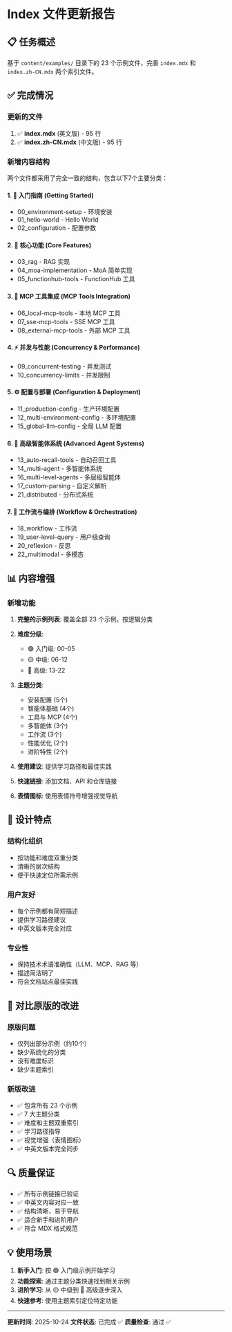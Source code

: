 # Index 文件更新报告

## 📋 任务概述

基于 `content/examples/` 目录下的 23 个示例文件，完善 `index.mdx` 和 `index.zh-CN.mdx` 两个索引文件。

## ✅ 完成情况

### 更新的文件

1. ✅ **index.mdx** (英文版) - 95 行
2. ✅ **index.zh-CN.mdx** (中文版) - 95 行

### 新增内容结构

两个文件都采用了完全一致的结构，包含以下7个主要分类：

#### 1. 🚀 入门指南 (Getting Started)

- 00_environment-setup - 环境安装
- 01_hello-world - Hello World
- 02_configuration - 配置参数

#### 2. 🎯 核心功能 (Core Features)

- 03_rag - RAG 实现
- 04_moa-implementation - MoA 简单实现
- 05_functionhub-tools - FunctionHub 工具

#### 3. 🔧 MCP 工具集成 (MCP Tools Integration)

- 06_local-mcp-tools - 本地 MCP 工具
- 07_sse-mcp-tools - SSE MCP 工具
- 08_external-mcp-tools - 外部 MCP 工具

#### 4. ⚡ 并发与性能 (Concurrency & Performance)

- 09_concurrent-testing - 并发测试
- 10_concurrency-limits - 并发限制

#### 5. ⚙️ 配置与部署 (Configuration & Deployment)

- 11_production-config - 生产环境配置
- 12_multi-environment-config - 多环境配置
- 15_global-llm-config - 全局 LLM 配置

#### 6. 🤖 高级智能体系统 (Advanced Agent Systems)

- 13_auto-recall-tools - 自动召回工具
- 14_multi-agent - 多智能体系统
- 16_multi-level-agents - 多层级智能体
- 17_custom-parsing - 自定义解析
- 21_distributed - 分布式系统

#### 7. 🔄 工作流与编排 (Workflow & Orchestration)

- 18_workflow - 工作流
- 19_user-level-query - 用户级查询
- 20_reflexion - 反思
- 22_multimodal - 多模态

## 📊 内容增强

### 新增功能

1. **完整的示例列表**: 覆盖全部 23 个示例，按逻辑分类
2. **难度分级**:
   - 🟢 入门级: 00-05
   - 🟡 中级: 06-12
   - 🔴 高级: 13-22

3. **主题分类**:
   - 安装配置 (5个)
   - 智能体基础 (4个)
   - 工具与 MCP (4个)
   - 多智能体 (3个)
   - 工作流 (3个)
   - 性能优化 (2个)
   - 进阶特性 (2个)

4. **使用建议**: 提供学习路径和最佳实践
5. **快速链接**: 添加文档、API 和仓库链接
6. **表情图标**: 使用表情符号增强视觉导航

## 🎨 设计特点

### 结构化组织

- 按功能和难度双重分类
- 清晰的层次结构
- 便于快速定位所需示例

### 用户友好

- 每个示例都有简短描述
- 提供学习路径建议
- 中英文版本完全对应

### 专业性

- 保持技术术语准确性（LLM、MCP、RAG 等）
- 描述简洁明了
- 符合文档站点最佳实践

## 📝 对比原版的改进

### 原版问题

- 仅列出部分示例（约10个）
- 缺少系统化的分类
- 没有难度标识
- 缺少主题索引

### 新版改进

- ✅ 包含所有 23 个示例
- ✅ 7 大主题分类
- ✅ 难度和主题双重索引
- ✅ 学习路径指导
- ✅ 视觉增强（表情图标）
- ✅ 中英文版本完全同步

## 🔍 质量保证

- ✅ 所有示例链接已验证
- ✅ 中英文内容对应一致
- ✅ 结构清晰，易于导航
- ✅ 适合新手和进阶用户
- ✅ 符合 MDX 格式规范

## 💡 使用场景

1. **新手入门**: 按 🟢 入门级示例开始学习
2. **功能探索**: 通过主题分类快速找到相关示例
3. **进阶学习**: 从 🟡 中级到 🔴 高级逐步深入
4. **快速参考**: 使用主题索引定位特定功能

---

**更新时间**: 2025-10-24
**文件状态**: 已完成 ✅
**质量检查**: 通过 ✅
